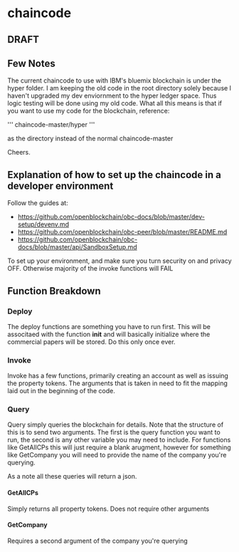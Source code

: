 # chaincode

## DRAFT

## Few Notes

The current chaincode to use with IBM's bluemix blockchain is under the hyper folder. I am keeping the old code in the root directory solely because I haven't upgraded my dev enviornment to the hyper ledger space. Thus logic testing will be done using my old code. What all this means is that if you want to use my code for the blockchain, reference: 

'''
chaincode-master/hyper
'''

as the directory instead of the normal chaincode-master

Cheers.

## Explanation of how to set up the chaincode in a developer environment

Follow the guides at: 
* https://github.com/openblockchain/obc-docs/blob/master/dev-setup/devenv.md 
* https://github.com/openblockchain/obc-peer/blob/master/README.md
* https://github.com/openblockchain/obc-docs/blob/master/api/SandboxSetup.md

To set up your environment, and make sure you turn security on and privacy OFF. Otherwise majority of the invoke functions will FAIL

## Function Breakdown

### Deploy

The deploy functions are something you have to run first. This will be associtaed with the function **init** and will basically initialize where the commercial papers will be stored. Do this only once ever.

### Invoke

Invoke has a few functions, primarily creating an account as well as issuing the property tokens. The arguments that is taken in need to fit the mapping laid out in the beginning of the code.

### Query

Query simply queries the blockchain for details. Note that the structure of this is to send two arguments. The first is the query function you want to run, the second is any other variable you may need to include. For functions like GetAllCPs this will just require a blank arugment, however for something like GetCompany you will need to provide the name of the company you're querying.

As a note all these queries will return a json. 

#### GetAllCPs

Simply returns all property tokens. Does not require other arguments

#### GetCompany

Requires a second argument of the company you're querying

